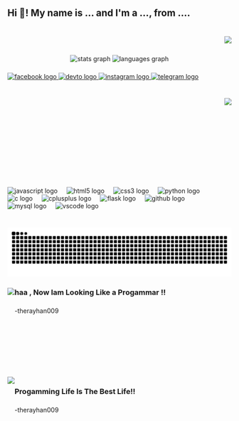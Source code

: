<h2 align="left">Hi 👋! My name is ... and I'm a ..., from ....</h2>

###

<br clear="both">

<div align="right">
  <img src="https://visitor-badge.laobi.icu/badge?page_id=therayhan009.therayhan009&right_color=darkorchid&left_text=%20"  />
</div>

###

<div align="center">
  <img src="https://github-readme-stats.vercel.app/api?username=therayhan009&hide_title=false&hide_rank=false&show_icons=true&include_all_commits=true&count_private=true&disable_animations=false&theme=dracula&locale=en&hide_border=false" height="150" alt="stats graph"  />
  <img src="https://github-readme-stats.vercel.app/api/top-langs?username=therayhan009&locale=en&hide_title=false&layout=compact&card_width=320&langs_count=5&theme=dracula&hide_border=false" height="150" alt="languages graph"  />
</div>

###

<div align="left">
  <a href="https://www.facebook.com/profile.php?id=100070570397043" target="_blank">
    <img src="https://img.shields.io/static/v1?message=Facebook&logo=facebook&label=&color=1877F2&logoColor=white&labelColor=&style=for-the-badge" height="35" alt="facebook logo"  />
  </a>
  <a href="https://r-com.onrender.com/" target="_blank">
    <img src="https://img.shields.io/static/v1?message=R.com&logo=dev.to&label=&color=0A0A0A&logoColor=black&labelColor=&style=for-the-badge" height="35" alt="devto logo"  />
  </a>
  <a href="https://www.instagram.com/rayhan208j/" target="_blank">
    <img src="https://img.shields.io/static/v1?message=Instagram&logo=instagram&label=&color=E4405F&logoColor=white&labelColor=&style=for-the-badge" height="35" alt="instagram logo"  />
  </a>
  <a href="@rayhan_py" target="_blank">
    <img src="https://img.shields.io/static/v1?message=Telegram&logo=telegram&label=&color=2CA5E0&logoColor=white&labelColor=&style=for-the-badge" height="35" alt="telegram logo"  />
  </a>
</div>

###

<br clear="both">

<img align="right" height="200" src="https://scontent.fcgp27-1.fna.fbcdn.net/v/t39.30808-6/450430753_514290010933341_1729985352320255303_n.jpg?_nc_cat=111&ccb=1-7&_nc_sid=833d8c&_nc_ohc=twKhl-k6v0AQ7kNvgH9SZRt&_nc_ht=scontent.fcgp27-1.fna&oh=00_AYArTdLoePbY3NIFZFfexSwgU1FBEGSoU8GWCxlvHQqTvg&oe=669311DE"  />

###

<br clear="both">

<div align="left">
  <img src="https://cdn.jsdelivr.net/gh/devicons/devicon/icons/javascript/javascript-original.svg" height="30" alt="javascript logo"  />
  <img width="12" />
  <img src="https://cdn.jsdelivr.net/gh/devicons/devicon/icons/html5/html5-original.svg" height="30" alt="html5 logo"  />
  <img width="12" />
  <img src="https://cdn.jsdelivr.net/gh/devicons/devicon/icons/css3/css3-original.svg" height="30" alt="css3 logo"  />
  <img width="12" />
  <img src="https://cdn.jsdelivr.net/gh/devicons/devicon/icons/python/python-original.svg" height="30" alt="python logo"  />
  <img width="12" />
  <img src="https://cdn.jsdelivr.net/gh/devicons/devicon/icons/c/c-original.svg" height="30" alt="c logo"  />
  <img width="12" />
  <img src="https://cdn.jsdelivr.net/gh/devicons/devicon/icons/cplusplus/cplusplus-original.svg" height="30" alt="cplusplus logo"  />
  <img width="12" />
  <img src="https://cdn.jsdelivr.net/gh/devicons/devicon/icons/flask/flask-original.svg" height="30" alt="flask logo"  />
  <img width="12" />
  <img src="https://cdn.jsdelivr.net/gh/devicons/devicon/icons/github/github-original.svg" height="30" alt="github logo"  />
  <img width="12" />
  <img src="https://cdn.jsdelivr.net/gh/devicons/devicon/icons/mysql/mysql-original.svg" height="30" alt="mysql logo"  />
  <img width="12" />
  <img src="https://cdn.jsdelivr.net/gh/devicons/devicon/icons/vscode/vscode-original.svg" height="30" alt="vscode logo"  />
</div>

###

<br clear="both">

<img src="https://raw.githubusercontent.com/therayhan009/therayhan009/output/snake.svg" alt="Snake animation" />

###

<img align="left" height="200" src="https://scontent.fcgp27-1.fna.fbcdn.net/v/t39.30808-6/449300421_507868691575473_2378528236109794669_n.jpg?_nc_cat=108&ccb=1-7&_nc_sid=6ee11a&_nc_ohc=wsQ85WVZxxwQ7kNvgEENNN3&_nc_ht=scontent.fcgp27-1.fna&oh=00_AYBFXC8jLR7w9O54eUBk2zEOPDwAqpX_jBRqydm8yboZ0g&oe=66930147"  />

###

<h3 align="left">haa , Now Iam Looking Like a Progammar !!</h3>

###

<p align="left">-therayhan009</p>

###

<br clear="both">

<img align="left" height="200" src="https://scontent.fcgp27-1.fna.fbcdn.net/v/t39.30808-6/429570286_437998381895838_5324296667211192962_n.jpg?_nc_cat=105&ccb=1-7&_nc_sid=a5f93a&_nc_ohc=RUGuw4syyboQ7kNvgG042Hu&_nc_ht=scontent.fcgp27-1.fna&oh=00_AYAxzSmCayDgRh2MWvQ7EwqS6xx9-cr55mrDGdvxROC_Dw&oe=6692E722"  />

###

<p align="left"></p>

###

<p align="left"></p>

###

<p align="left"></p>

###

<h3 align="left">Progamming Life Is The Best Life!!</h3>

###

<p align="left">-therayhan009</p>

###
